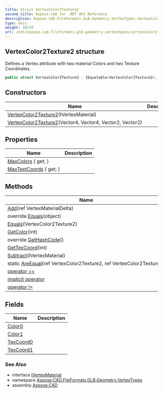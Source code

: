 ```yaml
---
title: Struct VertexColor2Texture2
second_title: Aspose.CAD for .NET API Reference
description: Aspose.CAD.FileFormats.GLB.Geometry.VertexTypes.VertexColor2Texture2 struct. Defines a Vertex attribute with two material Colors and two Texture Coordinates
type: docs
weight: 10170
url: /net/aspose.cad.fileformats.glb.geometry.vertextypes/vertexcolor2texture2/
---
```

## VertexColor2Texture2 structure

Defines a Vertex attribute with two material Colors and two Texture Coordinates.

```csharp
public struct VertexColor2Texture2 : IEquatable<VertexColor2Texture2>, IVertexMaterial
```

## Constructors

| Name | Description |
| --- | --- |
| [VertexColor2Texture2](vertexcolor2texture2/#constructor)(IVertexMaterial) |  |
| [VertexColor2Texture2](vertexcolor2texture2/#constructor_1)(Vector4, Vector4, Vector2, Vector2) |  |

## Properties

| Name | Description |
| --- | --- |
| [MaxColors](../../aspose.cad.fileformats.glb.geometry.vertextypes/vertexcolor2texture2/maxcolors/) { get; } |  |
| [MaxTextCoords](../../aspose.cad.fileformats.glb.geometry.vertextypes/vertexcolor2texture2/maxtextcoords/) { get; } |  |

## Methods

| Name | Description |
| --- | --- |
| [Add](../../aspose.cad.fileformats.glb.geometry.vertextypes/vertexcolor2texture2/add/)(ref VertexMaterialDelta) |  |
| override [Equals](../../aspose.cad.fileformats.glb.geometry.vertextypes/vertexcolor2texture2/equals/#equals_1)(object) |  |
| [Equals](../../aspose.cad.fileformats.glb.geometry.vertextypes/vertexcolor2texture2/equals/#equals)(VertexColor2Texture2) |  |
| [GetColor](../../aspose.cad.fileformats.glb.geometry.vertextypes/vertexcolor2texture2/getcolor/)(int) |  |
| override [GetHashCode](../../aspose.cad.fileformats.glb.geometry.vertextypes/vertexcolor2texture2/gethashcode/)() |  |
| [GetTexCoord](../../aspose.cad.fileformats.glb.geometry.vertextypes/vertexcolor2texture2/gettexcoord/)(int) |  |
| [Subtract](../../aspose.cad.fileformats.glb.geometry.vertextypes/vertexcolor2texture2/subtract/)(IVertexMaterial) |  |
| static [AreEqual](../../aspose.cad.fileformats.glb.geometry.vertextypes/vertexcolor2texture2/areequal/)(ref VertexColor2Texture2, ref VertexColor2Texture2) |  |
| [operator ==](../../aspose.cad.fileformats.glb.geometry.vertextypes/vertexcolor2texture2/op_equality/) |  |
| [implicit operator](../../aspose.cad.fileformats.glb.geometry.vertextypes/vertexcolor2texture2/op_implicit/) |  |
| [operator !=](../../aspose.cad.fileformats.glb.geometry.vertextypes/vertexcolor2texture2/op_inequality/) |  |

## Fields

| Name | Description |
| --- | --- |
| [Color0](../../aspose.cad.fileformats.glb.geometry.vertextypes/vertexcolor2texture2/color0/) |  |
| [Color1](../../aspose.cad.fileformats.glb.geometry.vertextypes/vertexcolor2texture2/color1/) |  |
| [TexCoord0](../../aspose.cad.fileformats.glb.geometry.vertextypes/vertexcolor2texture2/texcoord0/) |  |
| [TexCoord1](../../aspose.cad.fileformats.glb.geometry.vertextypes/vertexcolor2texture2/texcoord1/) |  |

### See Also

* interface [IVertexMaterial](../ivertexmaterial/)
* namespace [Aspose.CAD.FileFormats.GLB.Geometry.VertexTypes](../../aspose.cad.fileformats.glb.geometry.vertextypes/)
* assembly [Aspose.CAD](../../)


